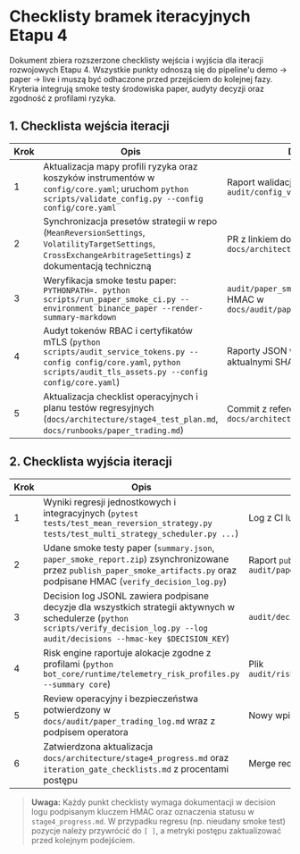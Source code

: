 # Checklisty bramek iteracyjnych Etapu 4

Dokument zbiera rozszerzone checklisty wejścia i wyjścia dla iteracji rozwojowych Etapu 4. Wszystkie punkty odnoszą się do pipeline'u demo → paper → live i muszą być odhaczone przed przejściem do kolejnej fazy. Kryteria integrują smoke testy środowiska paper, audyty decyzji oraz zgodność z profilami ryzyka.

## 1. Checklista wejścia iteracji

| Krok | Opis | Dowód/Artefakt |
| --- | --- | --- |
| 1 | Aktualizacja mapy profili ryzyka oraz koszyków instrumentów w `config/core.yaml`; uruchom `python scripts/validate_config.py --config config/core.yaml` | Raport walidacji zapisany w `audit/config_validation/iteracja_<nr>.json` |
| 2 | Synchronizacja presetów strategii w repo (`MeanReversionSettings`, `VolatilityTargetSettings`, `CrossExchangeArbitrageSettings`) z dokumentacją techniczną | PR z linkiem do `docs/architecture/strategies/*.md` |
| 3 | Weryfikacja smoke testu paper: `PYTHONPATH=. python scripts/run_paper_smoke_ci.py --environment binance_paper --render-summary-markdown` | `audit/paper_smoke/summary.json` + podpis HMAC w `docs/audit/paper_trading_log.jsonl` |
| 4 | Audyt tokenów RBAC i certyfikatów mTLS (`python scripts/audit_service_tokens.py --config config/core.yaml`, `python scripts/audit_tls_assets.py --config config/core.yaml`) | Raporty JSON w `audit/rbac/` i `audit/tls/` z aktualnymi SHA-256 |
| 5 | Aktualizacja checklist operacyjnych i planu testów regresyjnych (`docs/architecture/stage4_test_plan.md`, `docs/runbooks/paper_trading.md`) | Commit z referencją do numeru iteracji w `docs/architecture/stage4_progress.md` |

## 2. Checklista wyjścia iteracji

| Krok | Opis | Dowód/Artefakt |
| --- | --- | --- |
| 1 | Wyniki regresji jednostkowych i integracyjnych (`pytest tests/test_mean_reversion_strategy.py tests/test_multi_strategy_scheduler.py ...`) | Log z CI lub `logs/tests/iteracja_<nr>.txt` |
| 2 | Udane smoke testy paper (`summary.json`, `paper_smoke_report.zip`) zsynchronizowane przez `publish_paper_smoke_artifacts.py` oraz podpisane HMAC (`verify_decision_log.py`) | Raport `publish_summary.json` + wpis w `audit/paper_trading_log.md` |
| 3 | Decision log JSONL zawiera podpisane decyzje dla wszystkich strategii aktywnych w schedulerze (`python scripts/verify_decision_log.py --log audit/decisions --hmac-key $DECISION_KEY`) | `audit/decisions/verification_report.json` |
| 4 | Risk engine raportuje alokacje zgodne z profilami (`python bot_core/runtime/telemetry_risk_profiles.py --summary core`) | Plik `audit/risk_profiles/core_iteracja_<nr>.json` |
| 5 | Review operacyjny i bezpieczeństwa potwierdzony w `docs/audit/paper_trading_log.md` wraz z podpisem operatora | Nowy wpis z datą i identyfikatorem operatora |
| 6 | Zatwierdzona aktualizacja `docs/architecture/stage4_progress.md` oraz `iteration_gate_checklists.md` z procentami postępu | Merge request + notatka w decision logu |

> **Uwaga:** Każdy punkt checklisty wymaga dokumentacji w decision logu podpisanym kluczem HMAC oraz oznaczenia statusu w `stage4_progress.md`. W przypadku regresu (np. nieudany smoke test) pozycje należy przywrócić do `[ ]`, a metryki postępu zaktualizować przed kolejnym podejściem.
